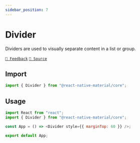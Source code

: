 ```yaml
---
sidebar_position: 7
---
```


# Divider

Dividers are used to visually separate content in a list or group.

[`💬 Feedback`](https://github.com/yamankatby/react-native-flex-layout/labels/divider)
[`🌱 Source`](https://github.com/yamankatby/react-native-flex-layout/blob/main/src/Divider.tsx)

## Import

```js
import { Divider } from "@react-native-material/core";
```

## Usage

```js with-preview
import React from "react";
import { Divider } from "@react-native-material/core";

const App = () => <Divider style={{ marginTop: 60 }} />;

export default App;
```
